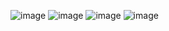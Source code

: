 ![image](https://github.com/user-attachments/assets/3301eae3-d9bc-43b1-bf68-fa743f99fb88)
![image](https://github.com/user-attachments/assets/d95b5f71-cccf-4b12-9f8d-2aed46d399d6)
![image](https://github.com/user-attachments/assets/921de23d-390a-4b43-9952-c4ae5e1621c8)
![image](https://github.com/user-attachments/assets/466610d5-e3b6-4303-85a8-8bf17ca2e633)
